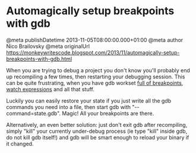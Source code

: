 # Automagically setup breakpoints with gdb

@meta publishDatetime 2013-11-05T08:00:00.000+01:00
@meta author Nico Brailovsky
@meta originalUrl https://monkeywritescode.blogspot.com/2013/11/automagically-setup-breakpoints-with-gdb.html

When you are trying to debug a project you don't know you'll probably end up recompiling a few times, then restarting your debugging session. This can be quite frustrating, when you have gdb workset [full of breakpoints](/md_blog/2013/0704_Myowngdbcheatsheetjustbecause.md), [watch expressions](/md_blog/2013/0625_Watchpointsingdbwakemeupwhenfoochanges.md) and all that stuff.

Luckily you can easily restore your state if you just write all the gdb commands you need into a file, then start gdb with "--command=state.gdb". Magic! All your breakpoints are there.

Alternatively, an even better solution: just don't exit gdb after recompiling, simply "kill" your currently under-debug process (ie type "kill" inside gdb, do not kill gdb itself!) and gdb will be smart enough to reload your binary if it changed.

